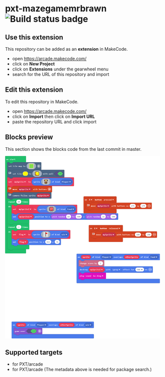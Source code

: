 # pxt-mazegamemrbrawn ![Build status badge](https://github.com/terrellcowherd/pxt-mazegamemrbrawn/workflows/MakeCode/badge.svg)



## Use this extension

This repository can be added as an **extension** in MakeCode.

* open https://arcade.makecode.com/
* click on **New Project**
* click on **Extensions** under the gearwheel menu
* search for the URL of this repository and import

## Edit this extension

To edit this repository in MakeCode.

* open https://arcade.makecode.com/
* click on **Import** then click on **Import URL**
* paste the repository URL and click import

## Blocks preview

This section shows the blocks code from the last commit in master.

![A rendered view of the blocks](https://github.com/terrellcowherd/pxt-mazegamemrbrawn/raw/master/.makecode/blocks.png)

## Supported targets

* for PXT/arcade
* for PXT/arcade
(The metadata above is needed for package search.)

